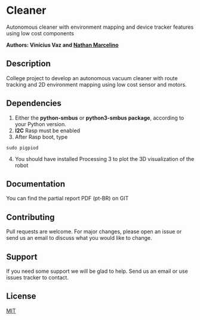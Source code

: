 # Cleaner
Autonomous cleaner with environment mapping and device tracker features using low cost components 

**Authors: Vinícius Vaz and [Nathan Marcelino](https://github.com/nathan-vm)**

## Description
College project to develop an autonomous vacuum cleaner with route tracking and 2D environment mapping using low cost sensor and motors.

## Dependencies

1. Either the **python-smbus** or **python3-smbus package**, according to your Python version.
2. **I2C** Rasp must be enabled
3. After Rasp boot, type 

```
sudo pigpiod
```

4. You should have installed Processing 3 to plot the 3D visualization of the robot 


## Documentation

You can find the partial report PDF (pt-BR) on GIT

## Contributing
Pull requests are welcome. For major changes, please open an issue or send us an email to discuss what you would like to change.

## Support
If you need some support we will be glad to help. 
Send us an email or use issues tracker to contact.


## License
[MIT](https://choosealicense.com/licenses/mit/)
